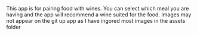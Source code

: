This app is for pairing food with wines. You can select which meal you are having and the app will recommend a wine suited for the food.
Images may not appear on the git up app as I have ingored most images in the assets folder

